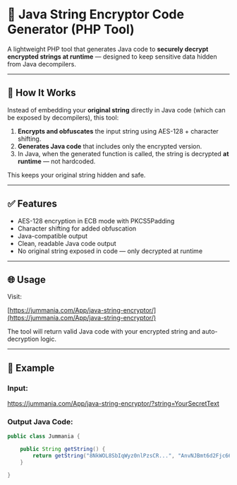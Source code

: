 # 🔐 Java String Encryptor Code Generator (PHP Tool)

A lightweight PHP tool that generates Java code to **securely decrypt encrypted strings at runtime** — designed to keep
sensitive data hidden from Java decompilers.

---

## 🧠 How It Works

Instead of embedding your **original string** directly in Java code (which can be exposed by decompilers), this tool:

1. **Encrypts and obfuscates** the input string using AES-128 + character shifting.
2. **Generates Java code** that includes only the encrypted version.
3. In Java, when the generated function is called, the string is decrypted **at runtime** — not hardcoded.

This keeps your original string hidden and safe.

---

## ✅ Features

- AES-128 encryption in ECB mode with PKCS5Padding
- Character shifting for added obfuscation
- Java-compatible output
- Clean, readable Java code output
- No original string exposed in code — only decrypted at runtime

---

## 🌐 Usage

Visit:

[https://jummania.com/App/java-string-encryptor/](https://jummania.com/App/java-string-encryptor/)

The tool will return valid Java code with your encrypted string and auto-decryption logic.

---

## 🧪 Example

### Input:

https://jummania.com/App/java-string-encryptor/?string=YourSecretText

### Output Java Code:

```java
public class Jummania {

    public String getString() {
        return getString("8NkWOL8SbIqWyz0nlPzsCR...", "AnvNJBmt6d2Fjc66U1KCnP...");
    }

}
```
